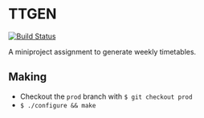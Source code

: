 # TTGEN #

<!---- After fighting with Travis CI for a long time and getting it to install
from trusty repos ---->
[![Build Status](https://travis-ci.org/gauravjuvekar/ttgen.svg?branch=master)](https://travis-ci.org/gauravjuvekar/ttgen)

A miniproject assignment to generate weekly timetables.

## Making ##

- Checkout the `prod` branch with `$ git checkout prod`
- `$ ./configure && make`
